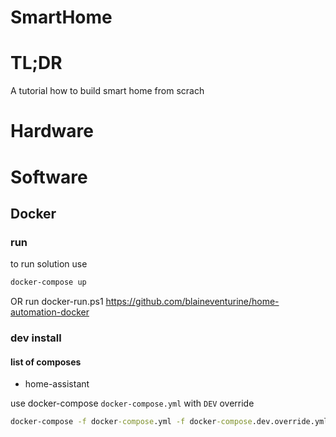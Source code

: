 # SmartHome
# TL;DR
A tutorial how to build smart home from scrach
# Hardware

# Software
## Docker
### run
to run solution use 
```cmd
docker-compose up
```
OR run docker-run.ps1
https://github.com/blaineventurine/home-automation-docker

### dev install
#### list of composes
- home-assistant

use docker-compose `docker-compose.yml` with `DEV` override
```cmd 
docker-compose -f docker-compose.yml -f docker-compose.dev.override.yml up
```
